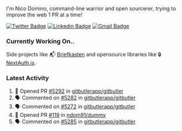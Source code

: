 
I'm Nico Domino, command-line warrior and open sourcerer, trying to improve the web 1 PR at a time!

[![Twitter Badge](https://img.shields.io/badge/-@ndom91-1ca0f1?style=flat-square&labelColor=1ca0f1&logo=twitter&logoColor=white&link=https://twitter.com/ndom91)](https://twitter.com/ndom91) [![Linkedin Badge](https://img.shields.io/badge/-ndom91-blue?style=flat-square&logo=Linkedin&logoColor=white&link=https://www.linkedin.com/in/ndom91/)](https://www.linkedin.com/in/ndom91/) [![Gmail Badge](https://img.shields.io/badge/-yo@ndo.dev-c14438?style=flat-square&logo=mail.ru&logoColor=white&link=mailto:yo@ndo.dev)](mailto:yo@ndo.dev)

### Currently Working On..

Side projects like 📬 [Briefkasten](https://briefkastenhq.com) and opensource libraries like 🔒 [NextAuth.js](https://github.com/nextauthjs/next-auth).

<!--START_SECTION_PROFILE_VIEWS:readme-info-->
<!--END_SECTION_PROFILE_VIEWS:readme-info-->

<!--START_SECTION_DAILY_COMMIT:readme-info-->
<!--END_SECTION_DAILY_COMMIT:readme-info-->

<!--START_SECTION_WEEKLY_COMMIT:readme-info-->
<!--END_SECTION_WEEKLY_COMMIT:readme-info-->

### Latest Activity

<!--START_SECTION:activity-->
1. 💪 Opened PR [#5292](https://github.com/gitbutlerapp/gitbutler/pull/5292) in [gitbutlerapp/gitbutler](https://github.com/gitbutlerapp/gitbutler)
2. 🗣 Commented on [#5282](https://github.com/gitbutlerapp/gitbutler/issues/5282#issuecomment-2434655071) in [gitbutlerapp/gitbutler](https://github.com/gitbutlerapp/gitbutler)
3. 🗣 Commented on [#5272](https://github.com/gitbutlerapp/gitbutler/issues/5272#issuecomment-2432807160) in [gitbutlerapp/gitbutler](https://github.com/gitbutlerapp/gitbutler)
4. 💪 Opened PR [#119](https://github.com/ndom91/dummy/pull/119) in [ndom91/dummy](https://github.com/ndom91/dummy)
5. 🗣 Commented on [#5285](https://github.com/gitbutlerapp/gitbutler/pull/5285#issuecomment-2432513251) in [gitbutlerapp/gitbutler](https://github.com/gitbutlerapp/gitbutler)
<!--END_SECTION:activity-->
